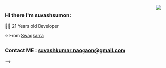 <img align='right' src="https://github-readme-stats.vercel.app/api?username=suvashsumon&show_icons=true">

### Hi there I'm suvashsumon:


  
  
👨‍💻 21 Years old Developer 


⭐️ From [Swagkarna](https://github.com/suvashsumon)
### Contact ME   :     suvashkumar.naogaon@gmail.com


-->
